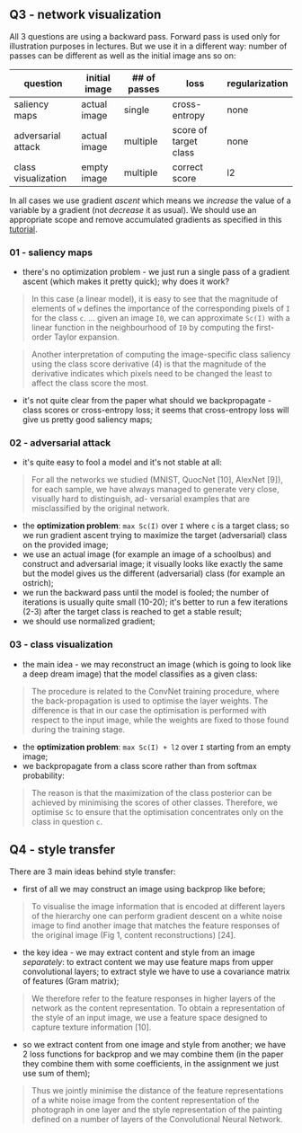 ## Q3 - network visualization

All 3 questions are using a backward pass. Forward pass is used only for illustration purposes in lectures. But we use it in a different way: number of passes can be different as well as the initial image ans so on:

| question             | initial image | ## of passes | loss                  | regularization | 
| -------------------- | ------------- | ------------ | --------------------- | -------------- |
| saliency maps        | actual image  | single       | cross-entropy         | none           | 
| adversarial attack   | actual image  | multiple     | score of target class | none           |
| class visualization  | empty image   | multiple     | correct score         | l2             |

In all cases we use  gradient *ascent* which means we *increase* the value of a variable by a gradient (not *decrease* it as usual). We should use an appropriate scope and remove accumulated gradients as specified in this [tutorial](https://pytorch.org/tutorials/beginner/examples_autograd/two_layer_net_autograd.html).

### 01 - saliency maps
- there's no optimization problem - we just run a single pass of a gradient ascent (which makes it pretty quick); why does it work?

> In this case (a linear model), it is easy to see that the magnitude of elements of `w` defines the importance of the corresponding pixels of `I` for the class `c`. ... given an image `I0`, we can approximate `Sc(I)` with a linear function in the neighbourhood of `I0` by computing the first-order Taylor expansion.

> Another interpretation of computing the image-specific class saliency using the class score derivative (4) is that the magnitude of the derivative indicates which pixels need to be changed the least to affect the class score the most.

- it's not quite clear from the paper what should we backpropagate - class scores or cross-entropy loss; it seems that cross-entropy loss will give us pretty good saliency maps;

### 02 - adversarial attack
- it's quite easy to fool a model and it's not stable at all:

> For all the networks we studied (MNIST, QuocNet [10], AlexNet [9]), for each sample, we have always managed to generate very close, visually hard to distinguish, ad- versarial examples that are misclassified by the original network.

- the **optimization problem**: `max Sc(I)` over `I` where `c` is a target class; so we run gradient ascent trying to maximize the target (adversarial) class on the provided image; 
- we use an actual image (for example an image of a schoolbus) and construct and adversarial image; it visually looks like exactly the same but the model gives us the different (adversarial) class (for example an ostrich);
- we run the backward pass until the model is fooled; the number of iterations is usually quite small (10-20); it's better to run a few iterations (2-3) after the target class is reached to get a stable result;
- we should use normalized gradient;

### 03 - class visualization
- the main idea - we may reconstruct an image (which is going to look like a deep dream image) that the model classifies as a given class:

> The procedure is related to the ConvNet training procedure, where the back-propagation is used to optimise the layer weights. The difference is that in our case the optimisation is performed with respect to the input image, while the weights are fixed to those found during the training stage.

- the **optimization problem**: `max Sc(I) + l2` over `I` starting from an empty image; 
- we backpropagate from a class score rather than from softmax probability:

> The reason is that the maximization of the class posterior can be achieved by minimising the scores of other classes. Therefore, we optimise `Sc` to ensure that the optimisation concentrates only on the class in question `c`. 

## Q4 - style transfer
There are 3 main ideas behind style transfer: 
- first of all we may construct an image using backprop like before; 

> To visualise the image information that is encoded at
different layers of the hierarchy one can perform gradient descent on a white noise image to find another image that matches the feature responses of the original image (Fig 1, content reconstructions) [24].

- the key idea - we may extract content and style from an image *separately*: to extract content we may use feature maps from upper convolutional layers; to extract style we have to use a covariance matrix of features (Gram matrix); 

> We therefore refer to the feature responses in higher layers of the network as the content representation. To obtain a representation of the style of an input image, we use a feature space designed to capture texture information [10].


- so we extract content from one image and style from another; we have 2 loss functions for backprop and we may combine them (in the paper they combine them with some coefficients, in the assignment we just use sum of them);

> Thus we jointly minimise the distance of the feature representations of a white noise image from the content representation of the photograph in one layer and the style representation of the painting defined on a number of layers of the Convolutional Neural Network.